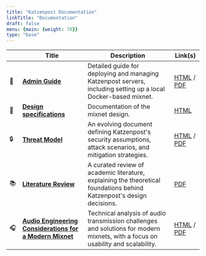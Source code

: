 ```yaml
---
title: "Katzenpost Documentation"
linkTitle: "Documentation"
draft: false
menu: {main: {weight: 70}}
type: "base"
---
```



|      | Title                                                                                | Description                                                                                                                      | Link(s)                                                                                                |
|------|--------------------------------------------------------------------------------------|----------------------------------------------------------------------------------------------------------------------------------|--------------------------------------------------------------------------------------------------------|
| 📖   | **[Admin Guide](/docs/admin_guide)**                                                 | Detailed guide for deploying and managing Katzenpost servers, including setting up a local Docker-based mixnet.                  | [HTML](/docs/admin_guide) / [PDF](/docs/admin_guide/pdf/admin_guide.pdf)                                        |
| 📖   | **[Design specifications](/docs/specs)**                                             | Documentation of the mixnet design.                                                                                              | [HTML](/docs/specs)                                                                                    |
| 🔒   | **[Threat Model](/docs/threat_model)**                                               | An evolving document defining Katzenpost's security assumptions, attack scenarios, and mitigation strategies.                    | [HTML](/docs/threat_model) / [PDF](/research/Threat_Model_Doc.pdf)                                     |
| 📚   | **[Literature Review](/research/Literature_overview__website_version.pdf)**          | A curated review of academic literature, explaining the theoretical foundations behind Katzenpost's design decisions.            | [PDF](/research/Literature_overview__website_version.pdf)                                              |
| 🎧   | **[Audio Engineering Considerations for a Modern Mixnet](/docs/audio_eng)**          | Technical analysis of audio transmission challenges and solutions for modern mixnets, with a focus on usability and scalability. | [HTML](/docs/audio_eng) / [PDF](/research/Audio_Engineering_Considerations_for_a_Modern_Mixnet.pdf)    |


